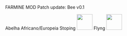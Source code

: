 FARMINE MOD
Patch update: Bee v0.1

Abelha Africano/Europeia
Stoping
<img src="" data-canonical-src="https://github.com/Secoide/Farmine_Forge_1.19.4/assets/93934823/8ee2c472-1669-4aa0-ae3f-21ab82bb0bb6" width="50" height="50" />
Flyng
<img src="" data-canonical-src="https://github.com/Secoide/Farmine_Forge_1.19.4/assets/93934823/1bd7a3c8-eb64-45db-b010-c4b300068d7c" width="50" height="50" />
